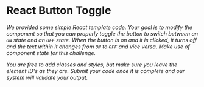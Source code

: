 # React Button Toggle

*We provided some simple React template code. Your goal is to modify the component so that you can properly toggle the button to switch between an `ON` state and an `OFF` state. When the button is on and it is clicked, it turns off and the text within it changes from `ON` to `OFF` and vice versa. Make use of component state for this challenge.*
  
*You are free to add classes and styles, but make sure you leave the element ID's as they are. Submit your code once it is complete and our system will validate your output.*